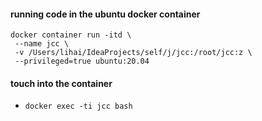 
#### running code in the ubuntu docker container
```
docker container run -itd \
 --name jcc \
 -v /Users/lihai/IdeaProjects/self/j/jcc:/root/jcc:z \
 --privileged=true ubuntu:20.04
```
#### touch into the container 
- `docker exec -ti jcc bash`